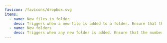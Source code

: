 ```yaml
---
favicon: /favicons/dropbox.svg
items:
  - name: New files in folder
    desc: Triggers when a new file is added to a folder. Ensure that the number of files/folders within the monitored directory remains below 4000.
  - name: New folders
    desc: Triggers when any new folder is added. Ensure that the number of files/folders within the monitored directory remains below 4000.
---
```


<script setup>
  import CustomListing from '../../components/CustomListing.vue'
</script>

<CustomListing />
